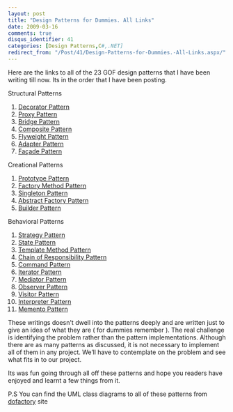 ```yaml
---
layout: post
title: "Design Patterns for Dummies. All Links"
date: 2009-03-16
comments: true
disqus_identifier: 41
categories: [Design Patterns,C#,.NET]
redirect_from: "/Post/41/Design-Patterns-for-Dummies.-All-Links.aspx/"
---
```

Here are the links to all of the 23 GOF design patterns that I have been
writing till now. Its in the order that I have been posting.

Structural Patterns
<!--more-->
1.  [Decorator
    Pattern](/2008/11/17/Design-Patterns-for-Dummies.-The-Decorator-Pattern/)
2.  [Proxy
    Pattern](/2008/11/24/Design-Patterns-for-Dummies.-The-Proxy-Pattern/)
3.  [Bridge
    Pattern](/2008/11/27/Design-Patterns-for-Dummies.-The-Bridge-pattern/)
4.  [Composite
    Pattern](/2008/12/01/Design-Patterns-for-Dummies.-The-Composite-Pattern/)
5.  [Flyweight
    Pattern](/2008/12/04/Design-Patterns-for-Dummies.-The-Flyweight-Pattern/)
6.  [Adapter
    Pattern](/2008/12/07/Design-Patterns-for-Dummies.-The-Adapter-Pattern/)
7.  [Façade
    Pattern](/2008/12/11/Design-Patterns-for-Dummies.-The-Facade-Pattern/)

Creational Patterns

1.  [Prototype
    Pattern](/2008/12/15/Design-Patterns-For-Dummies.-The-Prototype-Pattern/)
2.  [Factory Method
    Pattern](/2008/12/18/Design-Patterns-For-Dummies.-The-Factory-Method-Pattern/)
3.  [Singleton
    Pattern](/2008/12/22/Design-Patterns-for-Dummies.-The-Singleton-Pattern/)
4.  [Abstract Factory
    Pattern](/2009/01/05/Design-Patterns-for-Dummies.-The-Abstract-Factory-Pattern/)
5.  [Builder
    Pattern](/2009/01/08/Design-Patterns-for-Dummies.-The-Builder-Pattern/)

Behavioral Patterns

1.  [Strategy
    Pattern](/2009/01/12/Design-Patterns-for-Dummies.-The-Strategy-Pattern/)
2.  [State
    Pattern](/2009/01/15/Design-Patterns-for-Dummies.-The-State-Pattern/)
3.  [Template Method
    Pattern](/2009/01/19/Design-Patterns-for-Dummies.-The-Template-Method-Pattern/)
4.  [Chain of Responsibility
    Pattern](/2009/01/22/Design-Patterns-for-Dummies.-The-Chain-of-Responsibility-Pattern/)
5.  [Command
    Pattern](/2009/02/02/Design-Patterns-for-Dummies.-The-Command-Pattern/)
6.  [Iterator
    Pattern](/2009/02/05/Design-Patterns-for-Dummies.-The-Iterator-Pattern/)
7.  [Mediator
    Pattern](/2009/02/09/Design-Patterns-for-Dummies.-The-Mediator-Pattern/)
8.  [Observer
    Pattern](/2009/02/17/Design-Patterns-for-Dummies.-The-Observer-Pattern/)
9.  [Visitor
    Pattern](/2009/02/24/Design-Patterns-for-Dummies.-The-Visitor-Pattern/)
10. [Interpreter
    Pattern](/2009/03/03/Design-Patterns-for-Dummies.-The-Interpreter-Pattern/)
11. [Memento
    Pattern](/2009/03/11/Design-Patterns-for-Dummies.-The-Memento-Pattern/)

These writings doesn't dwell into the patterns deeply and are written
just to give an idea of what they are ( for dummies remember ). The real
challenge is identifying the problem rather than the pattern
implementations. Although there are as many patterns as discussed, it is
not necessary to implement all of them in any project. We’ll have to
contemplate on the problem and see what fits in to our project.

Its was fun going through all off these patterns and hope you readers
have enjoyed and learnt a few things from it.

P.S You can find the UML class diagrams to all of these patterns from
[dofactory](http://www.dofactory.com/Patterns/Patterns.aspx) site

